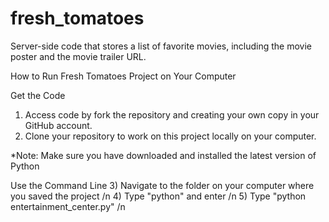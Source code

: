 # fresh_tomatoes
Server-side code that stores a list of favorite movies, including the movie poster and the movie trailer URL.

How to Run Fresh Tomatoes Project on Your Computer

Get the Code
1) Access code by fork the repository and creating your own copy in your GitHub account.
2) Clone your repository to work on this project locally on your computer.

*Note: Make sure you have downloaded and installed the latest version of Python

Use the Command Line
3) Navigate to the folder on your computer where you saved the project /n
4) Type "python" and enter /n
5) Type "python entertainment_center.py" /n

